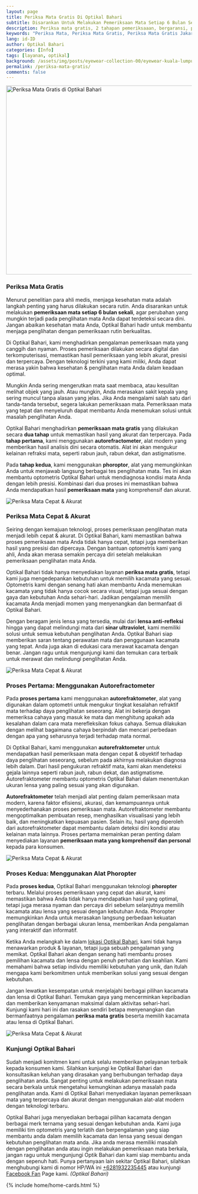 ```yaml
---
layout: page
title: Periksa Mata Gratis Di Optikal Bahari
subtitle: Disarankan Untuk Melakukan Pemeriksaan Mata Setiap 6 Bulan Sekali
description: Periksa mata gratis, 2 tahapan pemeriksaaan, bergaransi, pembayaran cicilan 0%, menerima Program KJP, kunjungi segera Optikal Bahari.
keywords: "Periksa Mata, Periksa Mata Gratis, Periksa Mata Gratis Jakarta, Periksa Mata Jakarta Pusat"
lang: id-ID
author: Optikal Bahari
categories: [Info]
tags: [layanan, optikal]
background: /assets/img/posts/eyewear-collection-00/eyewear-kuala-lumpur-min.webp
permalink: /periksa-mata-gratis/
comments: false
---
```


<div class="card-deck mb-3">
  <div class="card shadow p-3 mb-5 bg-white rounded">
    <picture>
  <!-- AVIF format -->
  <source
    srcset="
      https://res.cloudinary.com/divkqrf7k/image/upload/q_auto:eco,f_avif,w_480,dpr_auto/v1750519373/posts/periksa-mata/periksa-mata-gratis-optikal-bahari-14 480w,
      https://res.cloudinary.com/divkqrf7k/image/upload/q_auto:eco,f_avif,w_768,dpr_auto/v1750519373/posts/periksa-mata/periksa-mata-gratis-optikal-bahari-14 768w,
      https://res.cloudinary.com/divkqrf7k/image/upload/q_auto:eco,f_avif,w_1200,dpr_auto/v1750519373/posts/periksa-mata/periksa-mata-gratis-optikal-bahari-14 1200w
    "
    type="image/avif"
    sizes="(max-width: 768px) 100vw, 768px"
  />
  <!-- WEBP format -->
  <source
    srcset="
      https://res.cloudinary.com/divkqrf7k/image/upload/q_auto:eco,f_webp,w_480,dpr_auto/v1750519373/posts/periksa-mata/periksa-mata-gratis-optikal-bahari-14 480w,
      https://res.cloudinary.com/divkqrf7k/image/upload/q_auto:eco,f_webp,w_768,dpr_auto/v1750519373/posts/periksa-mata/periksa-mata-gratis-optikal-bahari-14 768w,
      https://res.cloudinary.com/divkqrf7k/image/upload/q_auto:eco,f_webp,w_1200,dpr_auto/v1750519373/posts/periksa-mata/periksa-mata-gratis-optikal-bahari-14 1200w
    "
    type="image/webp"
    sizes="(max-width: 768px) 100vw, 768px"
  />
  <!-- JPEG fallback -->
  <source
    srcset="
      https://res.cloudinary.com/divkqrf7k/image/upload/q_auto:eco,f_jpg,w_480,dpr_auto/v1750519373/posts/periksa-mata/periksa-mata-gratis-optikal-bahari-14 480w,
      https://res.cloudinary.com/divkqrf7k/image/upload/q_auto:eco,f_jpg,w_768,dpr_auto/v1750519373/posts/periksa-mata/periksa-mata-gratis-optikal-bahari-14 768w,
      https://res.cloudinary.com/divkqrf7k/image/upload/q_auto:eco,f_jpg,w_1200,dpr_auto/v1750519373/posts/periksa-mata/periksa-mata-gratis-optikal-bahari-14 1200w
    "
    type="image/jpeg"
    sizes="(max-width: 768px) 100vw, 768px"
  />
  <!-- Final fallback with alt and lazy loading -->

<img
    src="https://res.cloudinary.com/divkqrf7k/image/upload/q_auto:eco,f_jpg,w_768,dpr_auto/v1750519373/posts/periksa-mata/periksa-mata-gratis-optikal-bahari-14"
    alt="Periksa Mata Gratis di Optikal Bahari"
    loading="lazy"
    decoding="async"
    width="768"
    height="512"
    class="card-img-top"
  /> </picture>

  <div class="card-body">
    <h3 class="card-title">
      Periksa Mata Gratis
    </h3>
    <p class="card-text text-left"> Menurut penelitian para ahli medis, menjaga kesehatan mata adalah langkah penting yang harus dilakukan secara rutin. Anda disarankan untuk melakukan <strong>pemeriksaan mata setiap 6 bulan
sekali</strong>, agar perubahan yang mungkin terjadi pada penglihatan mata Anda
dapat terdeteksi secara dini. Jangan abaikan kesehatan mata Anda, Optikal Bahari
hadir untuk membantu menjaga penglihatan dengan pemeriksaan rutin berkualitas.
</p> <p class="card-text text-left"> Di Optikal Bahari, kami menghadirkan
pengalaman pemeriksaan mata yang canggih dan nyaman. Proses pemeriksaan
dilakukan secara digital dan terkomputerisasi, memastikan hasil pemeriksaan yang
lebih akurat, presisi dan terpercaya. Dengan teknologi terkini yang kami miliki,
Anda dapat merasa yakin bahwa kesehatan & penglihatan mata Anda dalam keadaan
optimal. </p> <p class="card-text text-left"> Mungkin Anda sering mengerutkan
mata saat membaca, atau kesulitan melihat objek yang jauh. Atau mungkin, Anda
merasakan sakit kepala yang sering muncul tanpa alasan yang jelas. Jika Anda
mengalami salah satu dari tanda-tanda tersebut, segera lakukan pemeriksaan mata.
Pemeriksaan mata yang tepat dan menyeluruh dapat membantu Anda menemukan solusi
untuk masalah penglihatan Anda. </p> <p class="card-text text-left"> Optikal
Bahari menghadirkan <strong>pemeriksaan mata gratis</strong> yang dilakukan
secara <strong>dua tahap</strong> untuk memastikan hasil yang akurat dan
terpercaya. Pada <strong>tahap pertama</strong>, kami menggunakan
<strong>autorefractometer</strong>, alat modern yang memberikan hasil analisis
dini secara otomatis. Alat ini akan mengukur kelainan refraksi mata, seperti
rabun jauh, rabun dekat, dan astigmatisme. </p> <p class="card-text text-left">
Pada <strong>tahap kedua</strong>, kami menggunakan <strong>phoroptor</strong>,
alat yang memungkinkan Anda untuk menjawab langsung berbagai tes penglihatan
mata. Tes ini akan membantu optometris Optikal Bahari untuk mendiagnosa kondisi
mata Anda dengan lebih presisi. Kombinasi dari dua proses ini memastikan bahwa
Anda mendapatkan hasil <strong>pemeriksaan mata</strong> yang komprehensif dan
akurat. </p> </div>

  </div>
</div>

<div class="card-deck mb-3">
  <div class="card shadow p-3 mb-5 bg-white rounded">
    <img
      itemprop="image"
      src="{{ "/assets/img/posts/periksa-mata/periksa-mata-gratis-optikal-bahari-2.webp" }}"
      srcset="{{ "/assets/img/posts/periksa-mata/periksa-mata-gratis-optikal-bahari-2.webp" | srcset }}"
      width="{{ "/assets/img/posts/periksa-mata/periksa-mata-gratis-optikal-bahari-2.webp" | width }}"
      height="{{ "/assets/img/posts/periksa-mata/periksa-mata-gratis-optikal-bahari-2.webp" | height }}"
      class="card-img-top img-fluid"
      alt="Periksa Mata Cepat & Akurat">
    <div class="card-body">
      <h3 class="card-title">
        Periksa Mata Cepat & Akurat
      </h3>
      <p class="card-text text-left">
        Seiring dengan kemajuan teknologi, proses pemeriksaan penglihatan mata menjadi lebih cepat & akurat. Di Optikal Bahari, kami memastikan bahwa proses pemeriksaan mata Anda tidak hanya cepat, tetapi juga memberikan hasil yang presisi dan dipercaya. Dengan bantuan optometris kami yang ahli, Anda akan merasa semakin percaya diri setelah melakukan pemeriksaan penglihatan mata Anda.
      </p>
      <p class="card-text text-left">
        Optikal Bahari tidak hanya menyediakan layanan
        <strong>periksa mata gratis</strong>, tetapi kami juga mengedepankan kebutuhan untuk memilih kacamata yang sesuai. Optometris kami dengan senang hati akan membantu Anda menemukan kacamata yang tidak hanya cocok secara visual, tetapi juga sesuai dengan gaya dan kebutuhan Anda sehari-hari. Jadikan pengalaman memilih kacamata Anda menjadi momen yang menyenangkan dan bermanfaat di Optikal Bahari.
      </p>
      <p class="card-text text-left">
        Dengan beragam jenis lensa yang tersedia, mulai dari
        <strong>lensa anti-refleksi</strong>
        hingga yang dapat melindungi mata dari
        <strong>sinar ultraviolet</strong>, kami memiliki solusi untuk semua kebutuhan penglihatan Anda. Optikal Bahari siap memberikan saran tentang perawatan mata dan penggunaan kacamata yang tepat. Anda juga akan di edukasi cara merawat kacamata dengan benar. Jangan ragu untuk mengunjungi kami dan temukan cara terbaik untuk merawat dan melindungi penglihatan Anda.
      </p>
    </div>
  </div>
</div>

<div class="card-deck mb-3">
  <div class="card shadow p-3 mb-5 bg-white rounded">
    <img
      itemprop="image"
      src="{{ "/assets/img/posts/periksa-mata/periksa-mata-gratis-optikal-bahari-10.webp" }}"
      srcset="{{ "/assets/img/posts/periksa-mata/periksa-mata-gratis-optikal-bahari-10.webp" | srcset }}"
      width="{{ "/assets/img/posts/periksa-mata/periksa-mata-gratis-optikal-bahari-10.webp" | width }}"
      height="{{ "/assets/img/posts/periksa-mata/periksa-mata-gratis-optikal-bahari-10.webp" | height }}"
      class="card-img-top img-fluid"
      alt="Periksa Mata Cepat & Akurat">
    <div class="card-body">
      <h3 class="card-title">
        Proses Pertama: Menggunakan Autorefractometer
      </h3>
      <p class="card-text text-left">
        Pada <strong>proses pertama</strong> kami menggunakan <strong>autorefraktometer</strong>, alat yang digunakan dalam optometri untuk mengukur tingkat <italic>kesalahan refraktif</italic> mata terhadap daya penglihatan seseorang. Alat ini bekerja dengan memeriksa cahaya yang masuk ke mata dan menghitung apakah ada kesalahan dalam cara mata merefleksikan fokus cahaya. Semua dilakukan dengan melihat bagaimana cahaya berpindah dan mencari perbedaan dengan apa yang seharusnya terjadi terhadap mata normal.
      </p>
      <p class="card-text text-left">
        Di Optikal Bahari, kami menggunakan <strong>autorefraktometer</strong> untuk mendapatkan hasil pemeriksaan mata dengan cepat & obyektif terhadap daya penglihatan seseorang, sebelum pada akhirnya melakukan diagnosa lebih dalam. Dari hasil pengukuran refraktif mata, kami akan mendeteksi gejala lainnya seperti rabun jauh, rabun dekat, dan astigmatisme. Autorefraktometer membantu optometris Optikal Bahari dalam menentukan ukuran lensa yang paling sesuai yang akan digunakan.
      </p>
      <p class="card-text text-left">
        <strong>Autorefraktometer</strong> telah menjadi alat penting dalam pemeriksaan mata modern, karena faktor efisiensi, akurasi, dan kemampuannya untuk menyederhanakan proses pemeriksaan mata. Autorefraktometer membantu mengoptimalkan pembuatan resep, menghasilkan visualisasi yang lebih baik, dan meningkatkan kepuasan pasien. Selain itu, hasil yang diperoleh dari autorefraktometer dapat membantu dalam deteksi dini kondisi atau kelainan mata lainnya. Proses pertama memainkan peran penting dalam menyediakan layanan <strong>pemeriksaan mata yang komprehensif dan personal</strong> kepada para konsumen.
      </p>
    </div>
  </div>
</div>

<div class="card-deck mb-3">
  <div class="card shadow p-3 mb-5 bg-white rounded">
    <img
      itemprop="image"
      src="{{ "/assets/img/posts/periksa-mata/periksa-mata-gratis-optikal-bahari-12.webp" }}"
      srcset="{{ "/assets/img/posts/periksa-mata/periksa-mata-gratis-optikal-bahari-12.webp" | srcset }}"
      width="{{ "/assets/img/posts/periksa-mata/periksa-mata-gratis-optikal-bahari-12.webp" | width }}"
      height="{{ "/assets/img/posts/periksa-mata/periksa-mata-gratis-optikal-bahari-12.webp" | height }}"
      class="card-img-top img-fluid"
      alt="Periksa Mata Cepat & Akurat">
    <div class="card-body">
      <h3 class="card-title">
        Proses Kedua: Menggunakan Alat Phoropter
      </h3>
      <p class="card-text text-left">
        Pada
        <strong>proses kedua</strong>, Optikal Bahari menggunakan teknologi
        <strong>phoropter</strong>
        terbaru. Melalui proses pemeriksaan yang cepat dan akurat, kami memastikan bahwa Anda tidak hanya mendapatkan hasil yang optimal, tetapi juga merasa nyaman dan percaya diri sebelum selanjutnya memilih kacamata atau lensa yang sesuai dengan kebutuhan Anda. Phoropter memungkinkan Anda untuk merasakan langsung perbedaan kekuatan penglihatan dengan berbagai ukuran lensa, memberikan Anda pengalaman yang interaktif dan informatif.
      </p>
      <p class="card-text text-left">
        Ketika Anda melangkah ke dalam
        <a href="{{"/lokasi/" | relative_url }}" title="lokasi Optikal Bahari">lokasi Optikal Bahari</a>, kami tidak hanya menawarkan produk & layanan, tetapi juga sebuah pengalaman yang memikat. Optikal Bahari akan dengan senang hati membantu proses pemilihan kacamata dan lensa dengan penuh perhatian dan keahlian. Kami memahami bahwa setiap individu memiliki kebutuhan yang unik, dan itulah mengapa kami berkomitmen untuk memberikan solusi yang sesuai dengan kebutuhan.
      </p>
      <p class="card-text text-left">
        Jangan lewatkan kesempatan untuk menjelajahi berbagai pilihan kacamata dan lensa di Optikal Bahari. Temukan gaya yang mencerminkan kepribadian dan memberikan kenyamanan maksimal dalam aktivitas sehari-hari. Kunjungi kami hari ini dan rasakan sendiri betapa menyenangkan dan bermanfaatnya pengalaman
        <strong>periksa mata gratis</strong>
        beserta memilih kacamata atau lensa di Optikal Bahari.
      </p>
    </div>
  </div>
</div>

<div class="card-deck mb-3">
  <div class="card shadow p-3 mb-5 bg-white rounded">
    <img
      itemprop="image"
      src="{{ "/assets/img/posts/periksa-mata/periksa-mata-gratis-optikal-bahari-11.webp" }}"
      srcset="{{ "/assets/img/posts/periksa-mata/periksa-mata-gratis-optikal-bahari-11.webp" | srcset }}"
      width="{{ "/assets/img/posts/periksa-mata/periksa-mata-gratis-optikal-bahari-11.webp" | width }}"
      height="{{ "/assets/img/posts/periksa-mata/periksa-mata-gratis-optikal-bahari-11.webp" | height }}"
      class="card-img-top img-fluid"
      alt="Periksa Mata Cepat & Akurat">
    <div class="card-body">
      <h3 class="card-title">
        Kunjungi Optikal Bahari
      </h3>
      <p class="card-text text-left">
        Sudah menjadi komitmen kami untuk selalu memberikan pelayanan terbaik kepada konsumen kami. Silahkan kunjungi ke Optikal Bahari dan konsultasikan keluhan yang dirasakan yang berhubungan terhadap daya penglihatan anda. Sangat penting untuk melakukan pemeriksaan mata secara berkala untuk mengetahui kemungkinan adanya masalah pada penglihatan anda. Kami di Optikal Bahari menyediakan layanan pemeriksaan mata yang terpercaya dan akurat dengan menggunakan alat-alat modern dengan teknologi terbaru.
      </p>
      <p class="card-text text-left">
        Optikal Bahari juga menyediakan berbagai pilihan kacamata dengan berbagai merk ternama yang sesuai dengan kebutuhan anda. Kami juga memiliki tim optometris yang terlatih dan berpengalaman yang siap membantu anda dalam memilih kacamata dan lensa yang sesuai dengan kebutuhan penglihatan mata anda. Jika anda merasa memiliki masalah dengan penglihatan anda atau ingin melakukan pemeriksaan mata berkala, jangan ragu untuk mengunjungi Optik Bahari dan kami siap membantu anda dengan sepenuh hati. Punya pertanyaan lain sekitar Optikal Bahari, silahkan menghubungi kami di nomor HP/WA ini
        <a
          href="https://api.whatsapp.com/send?phone=6281932235445&text=Hallo%2C+saya+butuh+informasi+lebih+lanjut+mengenai+Optikal+Bahari"
          id="WhatsAppClick"
          class="WhatsAppCall"
          title="Call WhatsApp">+6281932235445</a>
        atau kunjungi
        <a
          href="https://www.facebook.com/optikalbahari"
          id="FBClick"
          title="Facebook Page Optikal Bahari"
          class="FacebookPage">Facebook Fan</a>
        Page kami.
        <em>(Optikal Bahari)</em>
      </p>
    </div>
  </div>
</div>

{% include home/home-cards.html %}
